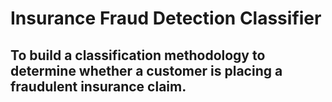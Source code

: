 # Insurance Fraud Detection Classifier

## To build a classification methodology to determine whether a customer is placing a fraudulent insurance claim.

